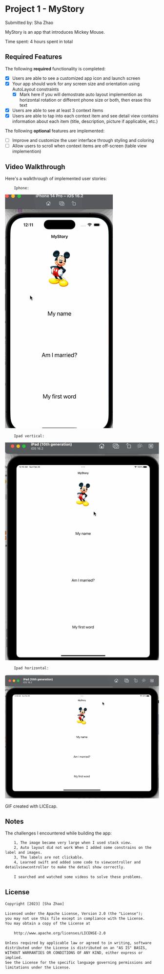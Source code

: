 # Project 1 - MyStory

Submitted by: Sha Zhao

MyStory is an app that introduces Mickey Mouse.

Time spent: 4 hours spent in total

## Required Features

The following **required** functionality is completed:

- [x] Users are able to see a customized app icon and launch screen
- [x] Your app should work for any screen size and orientation using AutoLayout constraints
  - [x] Mark here if you will demostrate auto layout implemention as horizontal rotation or different phone size or both, then erase this text
- [x] Users are able to see at least 3 context items
- [x] Users are able to tap into each context item and see detail view contains information about each item (title, description, picture if applicable, etc.)
 
The following **optional** features are implemented:

- [ ] Improve and customize the user interface through styling and coloring
- [ ] Allow users to scroll when context items are off-screen (table view implemention)

## Video Walkthrough

Here's a walkthrough of implemented user stories:

        Iphone:

<img src='https://github.com/ZSS57/Codepath-MyStory/blob/main/MyStoryGIF-iphone-1.gif' title='Video Walkthrough' width='' alt='Video Walkthrough' />

        Ipad vertical:
    
<img src='https://github.com/ZSS57/Codepath-MyStory/blob/main/MyStoryGIF-ipad-1.gif' title='Video Walkthrough' width='' alt='Video Walkthrough' />

        Ipad horizontal:

<img src='https://github.com/ZSS57/Codepath-MyStory/blob/main/MyStoryGIF-ipad-2.gif' title='Video Walkthrough' width='' alt='Video Walkthrough' />

GIF created with LICEcap.


## Notes

The challenges I encountered while building the app:

        1, The image became very large when I used stack view. 
        2, Auto layout did not work When I added some constrains on the label and images.
        3, The labels are not clickable. 
        4, Learned swift and added some code to viewcontroller and detailviewcontroller to make the detail show correctly.

        I searched and watched some videos to solve these problems.

## License

    Copyright [2023] [Sha Zhao]

    Licensed under the Apache License, Version 2.0 (the "License");
    you may not use this file except in compliance with the License.
    You may obtain a copy of the License at

        http://www.apache.org/licenses/LICENSE-2.0

    Unless required by applicable law or agreed to in writing, software
    distributed under the License is distributed on an "AS IS" BASIS,
    WITHOUT WARRANTIES OR CONDITIONS OF ANY KIND, either express or implied.
    See the License for the specific language governing permissions and
    limitations under the License.
